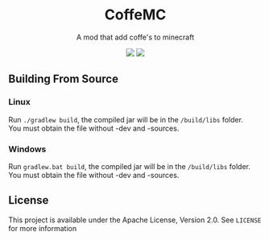 <h1 align="center"> CoffeMC </h1>
<p align="center"> A mod that add coffe's to minecraft </p>
<p align="center">
   <a href="https://opensource.org/licenses/Apache-2.0"><img src="https://img.shields.io/badge/License-Apache%202.0-brightgreen.svg"><a>
      <a href="https://github.com/Rochedo098/Planets-and-Stars/">  <img src="http://cf.way2muchnoise.eu/versions/391708_latest.svg"> <a>
</p> 

## Building From Source

### Linux

Run `./gradlew build`, the compiled jar will be in the `/build/libs` folder.  
You must obtain the file without -dev and -sources.

### Windows

Run `gradlew.bat build`, the compiled jar will be in the `/build/libs` folder.  
You must obtain the file without -dev and -sources.

## License

This project is available under the Apache License, Version 2.0. See `LICENSE` for more information
